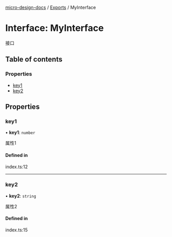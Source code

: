 [micro-design-docs](../README.md) / [Exports](../modules.md) / MyInterface

# Interface: MyInterface

接口

## Table of contents

### Properties

- [key1](MyInterface.md#key1)
- [key2](MyInterface.md#key2)

## Properties

### key1

• **key1**: `number`

属性1

#### Defined in

index.ts:12

___

### key2

• **key2**: `string`

属性2

#### Defined in

index.ts:15
